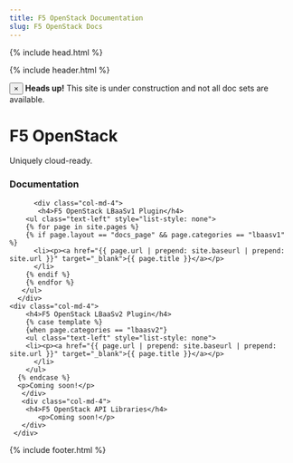 ```yaml
---
title: F5 OpenStack Documentation
slug: F5 OpenStack Docs
---
```


{% include head.html %}
<body style="margin-top: 50px">

{% include header.html %}

<div class="alert alert-danger alert-dismissible" role="alert">
    <button type="button" class="close" data-dismiss="alert" aria-label="Close"><span aria-hidden="true">&times;</span>
    </button>
    <strong>Heads up!</strong> This site is under construction and not all doc sets are available.
</div>

<div class="jumbotron">
  <div class="text-center">
    <h1>F5 OpenStack</h1>
    <p>Uniquely cloud-ready.</p>
  </div>
</div>
<div class="text-center col-lg-12">
    <div class="row">
      <h3>Documentation</h3>
    </div>
       <div class="container-fluid-gray">
       <div class="row">  
       <div class="text-center">
        
          <div class="col-md-4">
           <h4>F5 OpenStack LBaaSv1 Plugin</h4>
        <ul class="text-left" style="list-style: none">
        {% for page in site.pages %}
        {% if page.layout == "docs_page" && page.categories == "lbaasv1" %}
          <li><p><a href="{{ page.url | prepend: site.baseurl | prepend: site.url }}" target="_blank">{{ page.title }}</a></p>
          </li>
        {% endif %}
        {% endfor %}
       </ul>
      </div>
    <div class="col-md-4">
        <h4>F5 OpenStack LBaaSv2 Plugin</h4>
        {% case template %}
        {when page.categories == "lbaasv2"}
        <ul class="text-left" style="list-style: none">
        <li><p><a href="{{ page.url | prepend: site.baseurl | prepend: site.url }}" target="_blank">{{ page.title }}</a></p>
          </li>
        </ul>
      {% endcase %}
      <p>Coming soon!</p>
       </div>
       <div class="col-md-4">
        <h4>F5 OpenStack API Libraries</h4>
           <p>Coming soon!</p>
       </div>
     </div>
      
{% include footer.html %}